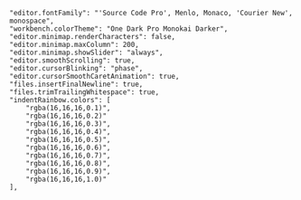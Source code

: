     "editor.fontFamily": "'Source Code Pro', Menlo, Monaco, 'Courier New', monospace",
    "workbench.colorTheme": "One Dark Pro Monokai Darker",
    "editor.minimap.renderCharacters": false,
    "editor.minimap.maxColumn": 200,
    "editor.minimap.showSlider": "always",
    "editor.smoothScrolling": true,
    "editor.cursorBlinking": "phase",
    "editor.cursorSmoothCaretAnimation": true,
    "files.insertFinalNewline": true,
    "files.trimTrailingWhitespace": true,
    "indentRainbow.colors": [
        "rgba(16,16,16,0.1)",
        "rgba(16,16,16,0.2)"
        "rgba(16,16,16,0.3)",
        "rgba(16,16,16,0.4)",
        "rgba(16,16,16,0.5)",
        "rgba(16,16,16,0.6)",
        "rgba(16,16,16,0.7)",
        "rgba(16,16,16,0.8)",
        "rgba(16,16,16,0.9)",
        "rgba(16,16,16,1.0)"
    ],